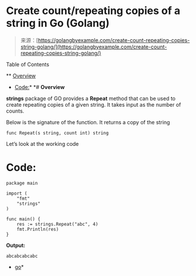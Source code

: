 <!--yml
category: 未分类
date: 2024-10-13 06:14:01
-->

# Create count/repeating copies of a string in Go (Golang)

> 来源：[https://golangbyexample.com/create-count-repeating-copies-string-golang/](https://golangbyexample.com/create-count-repeating-copies-string-golang/)

Table of Contents

 **   [Overview](#Overview "Overview")
*   [Code:](#Code "Code:")*  *# **Overview**

**strings** package of GO provides a **Repeat** method that can be used to create repeating copies of a given string. It takes input as the number of counts.

Below is the signature of the function. It returns a copy of the string

```
func Repeat(s string, count int) string
```

Let’s look at the working code

# **Code:**

```
package main

import (
    "fmt"
    "strings"
)

func main() {
    res := strings.Repeat("abc", 4)
    fmt.Println(res)
}
```

**Output:**

```
abcabcabcabc
```

*   [go](https://golangbyexample.com/tag/go/)*